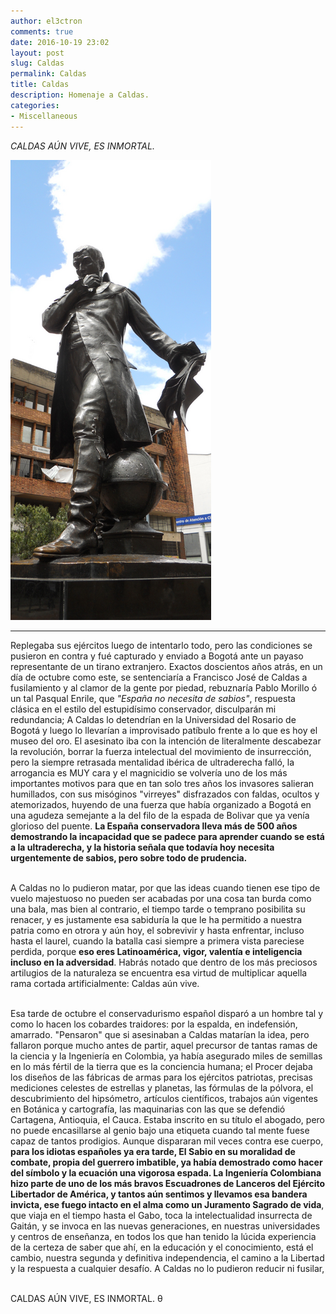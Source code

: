 ```yaml
---
author: el3ctron
comments: true
date: 2016-10-19 23:02
layout: post
slug: Caldas
permalink: Caldas
title: Caldas
description: Homenaje a Caldas.
categories:
- Miscellaneous
---
```


*CALDAS AÚN VIVE, ES INMORTAL.*

[![Caldas](/wp-content/uploads/por_tema/politica/Caldas.png)](/Caldas "Lo detendrían en la Universidad del Rosario y luego lo llevarían al frente de lo que es hoy el museo del oro para intentar acabar con un Genio, y fallaron: CALDAS AÚN VIVE, ES INMORTAL.... [CLICK PARA ENTRAR AL ARTÍCULO]")

<!-- more -->
---
Replegaba sus ejércitos luego de intentarlo todo, pero las condiciones se pusieron en contra y fué capturado y enviado a Bogotá ante un payaso representante de un tirano extranjero. Exactos doscientos años atrás, en un día de octubre como este, se sentenciaría a Francisco José de Caldas a fusilamiento y al clamor de la gente por piedad, rebuznaría Pablo Morillo ó un tal Pasqual Enrile, que *"España no necesita de sabios"*, respuesta clásica en el estilo del estupidísimo conservador, disculparán mi redundancia; A Caldas lo detendrían en la Universidad del Rosario de Bogotá y luego lo llevarían a improvisado patíbulo frente a lo que es hoy el museo del oro. El asesinato iba con la intención de literalmente descabezar la revolución, borrar la fuerza intelectual del movimiento de insurrección, pero la siempre retrasada mentalidad ibérica de ultraderecha falló, la arrogancia es MUY cara y el magnicidio se volvería uno de los más importantes motivos para que en tan solo tres años los invasores salieran humillados, con sus misóginos "virreyes" disfrazados con faldas, ocultos y atemorizados, huyendo de una fuerza que había organizado a Bogotá en una agudeza semejante a la del filo de la espada de Bolivar que ya venía glorioso del puente. **La España conservadora lleva más de 500 años demostrando la incapacidad que se padece para aprender cuando se está a la ultraderecha, y la historia señala que todavía hoy necesita urgentemente de sabios, pero sobre todo de prudencia.**<br><br>

A Caldas no lo pudieron matar, por que las ideas cuando tienen ese tipo de vuelo majestuoso no pueden ser acabadas por una cosa tan burda como una bala, mas bien al contrario, el tiempo tarde o temprano posibilita su renacer, y es justamente esa sabiduría la que le ha permitido a nuestra patria como en otrora y aún hoy, el sobrevivir y hasta enfrentar, incluso hasta el laurel, cuando la batalla casi siempre a primera vista pareciese perdida, porque **eso eres Latinoamérica, vigor, valentía e inteligencia incluso en la adversidad**. Habrás notado que dentro de los más preciosos artilugios de la naturaleza se encuentra esa virtud de multiplicar aquella rama cortada artificialmente: Caldas aún vive.<br><br>

Esa tarde de octubre el conservadurismo español disparó a un hombre tal y como lo hacen los cobardes traidores: por la espalda, en indefensión, amarrado. "Pensaron" que si asesinaban a Caldas matarían la idea, pero fallaron porque mucho antes de partir, aquel precursor de tantas ramas de la ciencia y la Ingeniería en Colombia, ya había asegurado miles de semillas en lo más fértil de la tierra que es la conciencia humana; el Procer dejaba los diseños de las fábricas de armas para los ejércitos patriotas, precisas mediciones celestes de estrellas y planetas, las fórmulas de la pólvora, el descubrimiento del hipsómetro, artículos científicos, trabajos aún vigentes en Botánica y cartografía, las maquinarias con las que se defendió Cartagena, Antioquia, el Cauca. Estaba inscrito en su título el abogado, pero no puede encasillarse al genio bajo una etiqueta cuando tal mente fuese capaz de tantos prodigios. Aunque dispararan mil veces contra ese cuerpo, **para los idiotas españoles ya era tarde, El Sabio en su moralidad de combate, propia del guerrero imbatible, ya había demostrado como hacer del símbolo y la ecuación una vigorosa espada. La Ingeniería Colombiana hizo parte de uno de los más bravos Escuadrones de Lanceros del Ejército Libertador de América, y tantos aún sentimos y llevamos esa bandera invicta, ese fuego intacto en el alma como un Juramento Sagrado de vida**, que viaja en el tiempo hasta el Gabo, toca la intelectualidad insurrecta de Gaitán, y se invoca en las nuevas generaciones, en nuestras universidades y centros de enseñanza, en todos los que han tenido la lúcida experiencia de la certeza de saber que ahí, en la educación y el conocimiento, está el cambio, nuestra segunda y definitiva independencia, el camino a la Libertad y la respuesta a cualquier desafío. A Caldas no lo pudieron reducir ni fusilar,<br><br>

CALDAS AÚN VIVE, ES INMORTAL. θ<br><br><br>
